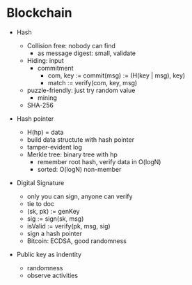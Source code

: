 # Blockchain

- Hash
  - Collision free: nobody can find
    - as message digest: small, validate
  - Hiding: input
    - commitment
      - com, key := commit(msg) := (H(key | msg), key)
      - match := verify(com, key, msg)
  - puzzle-friendly: just try random value
    - mining
  - SHA-256

- Hash pointer
  - H(hp) = data
  - build data structute with hash pointer
  - tamper-evident log
  - Merkle tree: binary tree with hp
    - remember root hash, verify data in O(logN)
    - sorted: O(logN) non-member

- Digital Signature
  - only you can sign, anyone can verify
  - tie to doc
  - (sk, pk) := genKey
  - sig := sign(sk, msg)
  - isValid := verify(pk, msg, sig)
  - sign a hash pointer
  - Bitcoin: ECDSA, good randomness

- Public key as indentity
  - randomness
  - observe activities
